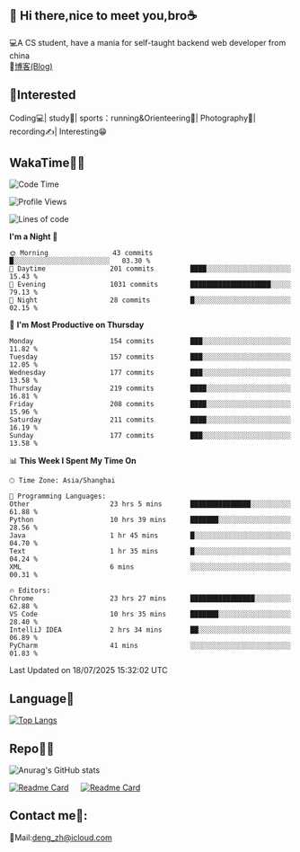 👋 Hi there,nice to meet you,bro☕
---
💻A CS student, have a mania for self-taught backend web developer from china   
📌[博客(Blog)](https://github.com/HealUP/MyBlog)

 <!-- waka-box start -->
 <!-- waka-box end -->
 
🧲**Interested**
--
Coding💻| study📖| sports：running&Orienteering🏃‍| Photography📸| recording✍️| Interesting😁

WakaTime👨‍💻
---
<!--START_SECTION:waka-->
![Code Time](http://img.shields.io/badge/Code%20Time-3%2C297%20hrs%2049%20mins-blue)

![Profile Views](http://img.shields.io/badge/Profile%20Views-0-blue)

![Lines of code](https://img.shields.io/badge/From%20Hello%20World%20I%27ve%20Written-205.1%20thousand%20lines%20of%20code-blue)

**I'm a Night 🦉** 

```text
🌞 Morning                43 commits          █░░░░░░░░░░░░░░░░░░░░░░░░   03.30 % 
🌆 Daytime                201 commits         ████░░░░░░░░░░░░░░░░░░░░░   15.43 % 
🌃 Evening                1031 commits        ████████████████████░░░░░   79.13 % 
🌙 Night                  28 commits          █░░░░░░░░░░░░░░░░░░░░░░░░   02.15 % 
```
📅 **I'm Most Productive on Thursday** 

```text
Monday                   154 commits         ███░░░░░░░░░░░░░░░░░░░░░░   11.82 % 
Tuesday                  157 commits         ███░░░░░░░░░░░░░░░░░░░░░░   12.05 % 
Wednesday                177 commits         ███░░░░░░░░░░░░░░░░░░░░░░   13.58 % 
Thursday                 219 commits         ████░░░░░░░░░░░░░░░░░░░░░   16.81 % 
Friday                   208 commits         ████░░░░░░░░░░░░░░░░░░░░░   15.96 % 
Saturday                 211 commits         ████░░░░░░░░░░░░░░░░░░░░░   16.19 % 
Sunday                   177 commits         ███░░░░░░░░░░░░░░░░░░░░░░   13.58 % 
```


📊 **This Week I Spent My Time On** 

```text
🕑︎ Time Zone: Asia/Shanghai

💬 Programming Languages: 
Other                    23 hrs 5 mins       ███████████████░░░░░░░░░░   61.88 % 
Python                   10 hrs 39 mins      ███████░░░░░░░░░░░░░░░░░░   28.56 % 
Java                     1 hr 45 mins        █░░░░░░░░░░░░░░░░░░░░░░░░   04.70 % 
Text                     1 hr 35 mins        █░░░░░░░░░░░░░░░░░░░░░░░░   04.24 % 
XML                      6 mins              ░░░░░░░░░░░░░░░░░░░░░░░░░   00.31 % 

🔥 Editors: 
Chrome                   23 hrs 27 mins      ████████████████░░░░░░░░░   62.88 % 
VS Code                  10 hrs 35 mins      ███████░░░░░░░░░░░░░░░░░░   28.40 % 
IntelliJ IDEA            2 hrs 34 mins       ██░░░░░░░░░░░░░░░░░░░░░░░   06.89 % 
PyCharm                  41 mins             ░░░░░░░░░░░░░░░░░░░░░░░░░   01.83 % 
```


 Last Updated on 18/07/2025 15:32:02 UTC
<!--END_SECTION:waka-->

Language🚀
---
[![Top Langs](https://github-readme-stats.vercel.app/api/top-langs/?username=HealUP&layout=compact&hide_border=true)](https://github.com/HealUP)

Repo🧑‍💻
---
![Anurag's GitHub stats](https://github-readme-stats.vercel.app/api?username=HealUP&count_private=true&show_icons=true&theme=gruvbox&hide_border=true) 

[![Readme Card](https://github-readme-stats.vercel.app/api/pin/?username=HealUP&repo=InternetEy&theme=transparent)](https://github.com/HealUP/InternetEy) &emsp;
[![Readme Card](https://github-readme-stats.vercel.app/api/pin/?username=HealUP&repo=CampusExperience&theme=transparent)](https://github.com/HealUP/CampusExperience)


Contact me📱:
---
📮Mail:deng_zh@icloud.com  
